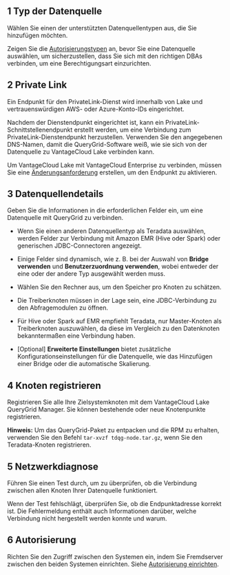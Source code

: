 1 Typ der Datenquelle
---------------------

Wählen Sie einen der unterstützten Datenquellentypen aus, die Sie hinzufügen möchten.

Zeigen Sie die [Autorisierungstypen](bbw1687364943833.md) an, bevor Sie eine Datenquelle auswählen, um sicherzustellen, dass Sie sich mit den richtigen DBAs verbinden, um eine Berechtigungsart einzurichten.

2 Private Link
--------------

Ein Endpunkt für den PrivateLink-Dienst wird innerhalb von Lake und vertrauenswürdigen AWS- oder Azure-Konto-IDs eingerichtet.

Nachdem der Dienstendpunkt eingerichtet ist, kann ein PrivateLink-Schnittstellenendpunkt erstellt werden, um eine Verbindung zum PrivateLink-Dienstendpunkt herzustellen. Verwenden Sie den angegebenen DNS-Namen, damit die QueryGrid-Software weiß, wie sie sich von der Datenquelle zu VantageCloud Lake verbinden kann.

Um VantageCloud Lake mit VantageCloud Enterprise zu verbinden, müssen Sie eine [Änderungsanforderung](yml1671157089031.md) erstellen, um den Endpunkt zu aktivieren.

3 Datenquellendetails
---------------------

Geben Sie die Informationen in die erforderlichen Felder ein, um eine Datenquelle mit QueryGrid zu verbinden.

-   Wenn Sie einen anderen Datenquellentyp als Teradata auswählen, werden Felder zur Verbindung mit Amazon EMR (Hive oder Spark) oder generischen JDBC-Connectoren angezeigt.

-   Einige Felder sind dynamisch, wie z. B. bei der Auswahl von **Bridge verwenden** und **Benutzerzuordnung verwenden**, wobei entweder der eine oder der andere Typ ausgewählt werden muss.

-   Wählen Sie den Rechner aus, um den Speicher pro Knoten zu schätzen.

-   Die Treiberknoten müssen in der Lage sein, eine JDBC-Verbindung zu den Abfragemodulen zu öffnen.

-   Für Hive oder Spark auf EMR empfiehlt Teradata, nur Master-Knoten als Treiberknoten auszuwählen, da diese im Vergleich zu den Datenknoten bekanntermaßen eine Verbindung haben.

-   \[Optional\] **Erweiterte Einstellungen** bietet zusätzliche Konfigurationseinstellungen für die Datenquelle, wie das Hinzufügen einer Bridge oder die automatische Skalierung.

4 Knoten registrieren
---------------------

Registrieren Sie alle Ihre Zielsystemknoten mit dem VantageCloud Lake QueryGrid Manager. Sie können bestehende oder neue Knotenpunkte registrieren.

**Hinweis:** Um das QueryGrid-Paket zu entpacken und die RPM zu erhalten, verwenden Sie den Befehl `tar-xvzf tdqg-node.tar.gz`, wenn Sie den Teradata-Knoten registrieren.

5 Netzwerkdiagnose
------------------

Führen Sie einen Test durch, um zu überprüfen, ob die Verbindung zwischen allen Knoten Ihrer Datenquelle funktioniert.

Wenn der Test fehlschlägt, überprüfen Sie, ob die Endpunktadresse korrekt ist. Die Fehlermeldung enthält auch Informationen darüber, welche Verbindung nicht hergestellt werden konnte und warum.

6 Autorisierung
---------------

Richten Sie den Zugriff zwischen den Systemen ein, indem Sie Fremdserver zwischen den beiden Systemen einrichten. Siehe [Autorisierung einrichten](bbw1687364943833.md).
